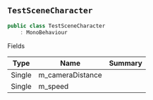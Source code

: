 ## `TestSceneCharacter`

```csharp
public class TestSceneCharacter
    : MonoBehaviour

```

Fields

| Type | Name | Summary | 
| --- | --- | --- | 
| Single | m_cameraDistance |  | 
| Single | m_speed |  | 


